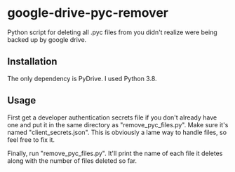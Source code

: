 # google-drive-pyc-remover
Python script for deleting all .pyc files from you didn't realize were being backed up by google drive.

Installation
------------
The only dependency is PyDrive. I used Python 3.8.


Usage
-----
First get a developer authentication secrets file if you don't already have one and put it in the same directory as "remove_pyc_files.py". Make sure it's named "client_secrets.json". This is obviously a lame way to handle files, so feel free to fix it.

Finally, run "remove_pyc_files.py". It'll print the name of each file it deletes along with the number of files deleted so far.


